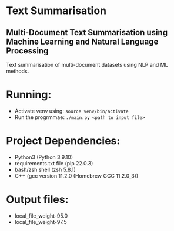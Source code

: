 # Text Summarisation
## Multi-Document Text Summarisation using Machine Learning and Natural Language Processing

Text summarisation of multi-document datasets using NLP and ML methods.

# Running:
- Activate venv using: `source venv/bin/activate`
- Run the progrmmae: `./main.py <path to input file>`

# Project Dependencies:
- Python3 (Python 3.9.10)
- requirements.txt file (pip 22.0.3)
- bash/zsh shell (zsh 5.8.1)
- C++ (gcc version 11.2.0 (Homebrew GCC 11.2.0_3))

# Output files:
- local_file_weight-95.0
- local_file_weight-97.5

